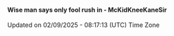 #### Wise man says only fool rush in - McKidKneeKaneSir
Updated on 02/09/2025 - 08:17:13 (UTC) Time Zone
